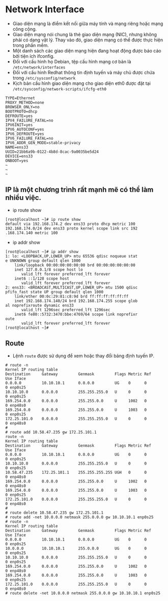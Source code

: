 <a name="Network Interface ">

# Network Interface 

- Giao diện mạng là điểm kết nối giữa máy tính và mạng riêng hoặc mạng công cộng.
- Giao diện mạng nói chung là thẻ giao diện mạng (NIC), nhưng không phải có dạng vật lý. Thay vào đó, giao diện mạng có thể được thực hiện trong phần mềm.
- Một danh sách các giao diện mạng hiện đang hoạt động được báo cáo bởi tiện ích ifconfig.
- Đối với cấu hình họ Debian, tệp cấu hình mạng cơ bản là `/etc/network/interfaces`
- Đối với cấu hình Redhat thông tin định tuyến và máy chủ được chứa trong `/etc/sysconfig/network `
- Kịch bản cấu hình giao diện mạng cho giao diện eth0 được đặt tại `/etc/sysconfig/network-scripts/ifcfg-eth0`
```
TYPE=Ethernet
PROXY_METHOD=none
BROWSER_ONLY=no
BOOTPROTO=dhcp
DEFROUTE=yes
IPV4_FAILURE_FATAL=no
IPV6INIT=yes
IPV6_AUTOCONF=yes
IPV6_DEFROUTE=yes
IPV6_FAILURE_FATAL=no
IPV6_ADDR_GEN_MODE=stable-privacy
NAME=ens33
UUID=21bb6a9b-0122-4b8d-8cac-9a0035be5d24
DEVICE=ens33
ONBOOT=yes
~
~
~
```
## IP là một chương trình rất mạnh mẽ có thể làm nhiều việc.

- ip route show 

```
[root@localhost ~]# ip route show
default via 192.168.174.2 dev ens33 proto dhcp metric 100
192.168.174.0/24 dev ens33 proto kernel scope link src 192                                                                                                   .168.174.140 metric 100

```
- ip addr show 
```
[root@localhost ~]# ip addr show
1: lo: <LOOPBACK,UP,LOWER_UP> mtu 65536 qdisc noqueue stat                                                                                                   e UNKNOWN group default qlen 1000
    link/loopback 00:00:00:00:00:00 brd 00:00:00:00:00:00
    inet 127.0.0.1/8 scope host lo
       valid_lft forever preferred_lft forever
    inet6 ::1/128 scope host
       valid_lft forever preferred_lft forever
2: ens33: <BROADCAST,MULTICAST,UP,LOWER_UP> mtu 1500 qdisc                                                                                                    pfifo_fast state UP group default qlen 1000
    link/ether 00:0c:29:81:c8:9d brd ff:ff:ff:ff:ff:ff
    inet 192.168.174.140/24 brd 192.168.174.255 scope glob                                                                                                   al noprefixroute dynamic ens33
       valid_lft 1296sec preferred_lft 1296sec
    inet6 fe80::5732:3470:bbe:4769/64 scope link noprefixr                                                                                                   oute
       valid_lft forever preferred_lft forever
[root@localhost ~]#

```

## Route 

- Lệnh `route` được sử dụng để xem hoặc thay đổi bảng định tuyến IP.

```
# route -n
Kernel IP routing table
Destination     Gateway         Genmask         Flags Metric Ref    Use Iface
0.0.0.0         10.10.10.1      0.0.0.0         UG    0      0        0 enp0s25
10.10.10.0      0.0.0.0         255.255.255.0   U     0      0        0 enp0s25
169.254.0.0     0.0.0.0         255.255.0.0     U     1002   0        0 enp48s0
169.254.0.0     0.0.0.0         255.255.0.0     U     1003   0        0 enp0s25
172.25.101.0    0.0.0.0         255.255.255.0   U     0      0        0 enp48s0
# 
# route add 10.58.47.235 gw 172.25.101.1
route -n
Kernel IP routing table
Destination     Gateway         Genmask         Flags Metric Ref    Use Iface
0.0.0.0         10.10.10.1      0.0.0.0         UG    0      0        0 enp0s25
10.10.10.0      0.0.0.0         255.255.255.0   U     0      0        0 enp0s25
10.58.47.235    172.25.101.1    255.255.255.255 UGH   0      0        0 enp48s0
169.254.0.0     0.0.0.0         255.255.0.0     U     1002   0        0 enp48s0
169.254.0.0     0.0.0.0         255.255.0.0     U     1003   0        0 enp0s25
172.25.101.0    0.0.0.0         255.255.255.0   U     0      0        0 enp48s0
# 
# route delete 10.58.47.235 gw 172.25.101.1
# route add -net 10.0.0.0 netmask 255.0.0.0 gw 10.10.10.1 enp0s25
# route -n
Kernel IP routing table
Destination     Gateway         Genmask         Flags Metric Ref    Use Iface
0.0.0.0         10.10.10.1      0.0.0.0         UG    0      0        0 enp0s25
10.0.0.0        10.10.10.1      255.0.0.0       UG    0      0        0 enp0s25
10.10.10.0      0.0.0.0         255.255.255.0   U     0      0        0 enp0s25
169.254.0.0     0.0.0.0         255.255.0.0     U     1002   0        0 enp48s0
169.254.0.0     0.0.0.0         255.255.0.0     U     1003   0        0 enp0s25
172.25.101.0    0.0.0.0         255.255.255.0   U     0      0        0 enp48s0
# route delete -net 10.0.0.0 netmask 255.0.0.0 gw 10.10.10.1 enp0s25
```
